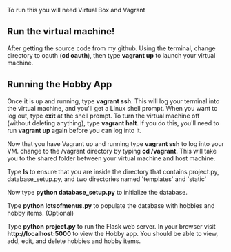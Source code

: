 To run this you will need Virtual Box and Vagrant
 

## Run the virtual machine!

After getting the source code from my github.  Using the terminal, change directory to oauth (**cd oauth**), then type **vagrant up** to launch your virtual machine.


## Running the Hobby App
Once it is up and running, type **vagrant ssh**. This will log your terminal into the virtual machine, and you'll get a Linux shell prompt. When you want to log out, type **exit** at the shell prompt.  To turn the virtual machine off (without deleting anything), type **vagrant halt**. If you do this, you'll need to run **vagrant up** again before you can log into it.


Now that you have Vagrant up and running type **vagrant ssh** to log into your VM.  change to the /vagrant directory by typing **cd /vagrant**. This will take you to the shared folder between your virtual machine and host machine.

Type **ls** to ensure that you are inside the directory that contains project.py, database_setup.py, and two directories named 'templates' and 'static'

Now type **python database_setup.py** to initialize the database.

Type **python lotsofmenus.py** to populate the database with hobbies and hobby items. (Optional)

Type **python project.py** to run the Flask web server. In your browser visit **http://localhost:5000** to view the Hobby app.  You should be able to view, add, edit, and delete hobbies and hobby items.

